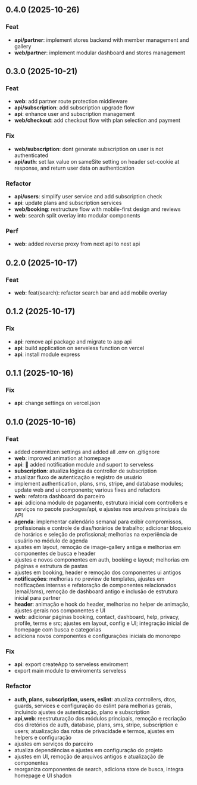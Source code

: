 ## 0.4.0 (2025-10-26)

### Feat

- **api/partner**: implement stores backend with member management and gallery
- **web/partner**: implement modular dashboard and stores management

## 0.3.0 (2025-10-21)

### Feat

- **web**: add partner route protection middleware
- **api/subscription**: add subscription upgrade flow
- **api**: enhance user and subscription management
- **web/checkout**: add checkout flow with plan selection and payment

### Fix

- **web/subscription**: dont generate subscription on user is not authenticated
- **api/auth**: set lax value on sameSite setting on header set-cookie at response, and return user data on authentication

### Refactor

- **api/users**: simplify user service and add subscription check
- **api**: update plans and subscription services
- **web/booking**: restructure flow with mobile-first design and reviews
- **web**: search split overlay into modular components

### Perf

- **web**: added reverse proxy from next api to nest api

## 0.2.0 (2025-10-17)

### Feat

- **web**: feat(search): refactor search bar and add mobile overlay

## 0.1.2 (2025-10-17)

### Fix

- **api**: remove api package and migrate to app api
- **api**: build application on serveless function on vercel
- **api**: install module express

## 0.1.1 (2025-10-16)

### Fix

- **api**: change settings on vercel.json

## 0.1.0 (2025-10-16)

### Feat

- added commitizen settings and added all .env on .gitignore
- **web**: improved animation at homepage
- **api**: 🎸 added notification module and suport to serveless
- **subscription**: atualiza lógica da controller de subscription
- atualizar fluxo de autenticação e registro de usuário
- implement authentication, plans, sms, stripe, and database modules; update web and ui components; various fixes and refactors
- **web**: refatora dashboard do parceiro
- **api**: adiciona módulo de pagamento, estrutura inicial com controllers e serviços no pacote packages/api, e ajustes nos arquivos principais da API
- **agenda**: implementar calendário semanal para exibir compromissos, profissionais e controle de dias/horários de trabalho; adicionar bloqueio de horários e seleção de profissional; melhorias na experiência de usuário no módulo de agenda
- ajustes em layout, remoção de image-gallery antiga e melhorias em componentes de busca e header
- ajustes e novos componentes em auth, booking e layout; melhorias em páginas e estrutura de pastas
- ajustes em booking, header e remoção dos componentes ui antigos
- **notificações**: melhorias no preview de templates, ajustes em notificações internas e refatoração de componentes relacionados (email/sms), remoção de dashboard antigo e inclusão de estrutura inicial para partner
- **header**: animação e hook do header, melhorias no helper de animação, ajustes gerais nos componentes e UI
- **web**: adicionar páginas booking, contact, dashboard, help, privacy, profile, terms e src; ajustes em layout, config e UI; integração inicial de homepage com busca e categorias
- adiciona novos componentes e configurações iniciais do monorepo

### Fix

- **api**: export createApp to serveless enviroment
- export main module to enviroments serveless

### Refactor

- **auth, plans, subscription, users, eslint**: atualiza controllers, dtos, guards, services e configuração do eslint para melhorias gerais, incluindo ajustes de autenticação, plano e subscription
- **api,web**: reestruturação dos módulos principais, remoção e recriação dos diretórios de auth, database, plans, sms, stripe, subscription e users; atualização das rotas de privacidade e termos, ajustes em helpers e configuração
- ajustes em serviços do parceiro
- atualiza dependências e ajustes em configuração do projeto
- ajustes em UI, remoção de arquivos antigos e atualização de componentes
- reorganiza componentes de search, adiciona store de busca, integra homepage e UI shadcn
